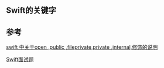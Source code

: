 ## Swift的关键字


## 参考
[swift 中关于open ,public ,fileprivate,private ,internal,修饰的说明](https://www.cnblogs.com/weijie-1/p/6201739.html)  


[Swift面试题](https://www.cnblogs.com/liuluoxing/p/11758053.html)  
